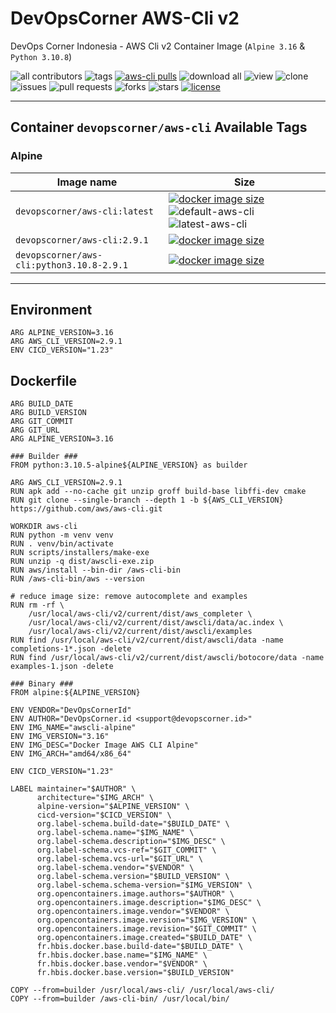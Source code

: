 # DevOpsCorner AWS-Cli v2

DevOps Corner Indonesia - AWS Cli v2 Container Image (`Alpine 3.16` & `Python 3.10.8`)

![all contributors](https://img.shields.io/github/contributors/devopscorner/devopscorner-container)
![tags](https://img.shields.io/github/v/tag/devopscorner/devopscorner-container?sort=semver)
[![aws-cli pulls](https://img.shields.io/docker/pulls/devopscorner/aws-cli.svg?label=aws-cli%20pulls&logo=docker)](https://hub.docker.com/r/devopscorner/aws-cli/)
![download all](https://img.shields.io/github/downloads/devopscorner/devopscorner-container/total.svg)
![view](https://views.whatilearened.today/views/github/devopscorner/devopscorner-container.svg)
![clone](https://img.shields.io/badge/dynamic/json?color=success&label=clone&query=count&url=https://raw.githubusercontent.com/devopscorner/devopscorner-container/master/clone.json?raw=True&logo=github)
![issues](https://img.shields.io/github/issues/devopscorner/devopscorner-container)
![pull requests](https://img.shields.io/github/issues-pr/devopscorner/devopscorner-container)
![forks](https://img.shields.io/github/forks/devopscorner/devopscorner-container)
![stars](https://img.shields.io/github/stars/devopscorner/devopscorner-container)
[![license](https://img.shields.io/github/license/devopscorner/devopscorner-container)](https://img.shields.io/github/license/devopscorner/devopscorner-container)

---

## Container `devopscorner/aws-cli` Available Tags

### Alpine

| Image name | Size |
|------------|------|
| `devopscorner/aws-cli:latest` | [![docker image size](https://img.shields.io/docker/image-size/devopscorner/aws-cli/latest.svg?label=Image%20size&logo=docker)](https://hub.docker.com/repository/docker/devopscorner/aws-cli/tags?page=1&ordering=last_updated&name=latest) ![default-aws-cli](https://img.shields.io/static/v1?label=latest&message=default&color=brightgreen) ![latest-aws-cli](https://img.shields.io/static/v1?label=latest&message=alpine&color=orange) |
| `devopscorner/aws-cli:2.9.1` | [![docker image size](https://img.shields.io/docker/image-size/devopscorner/aws-cli/2.9.1.svg?label=Image%20size&logo=docker)](https://hub.docker.com/repository/docker/devopscorner/aws-cli/tags?page=1&ordering=last_updated&name=2.9.1) |
| `devopscorner/aws-cli:python3.10.8-2.9.1` | [![docker image size](https://img.shields.io/docker/image-size/devopscorner/aws-cli/python3.10.8-2.9.1.svg?label=Image%20size&logo=docker)](https://hub.docker.com/repository/docker/devopscorner/aws-cli/tags?page=1&ordering=last_updated&name=python3.10.8-2.9.1) |

---

## Environment

```docker
ARG ALPINE_VERSION=3.16
ARG AWS_CLI_VERSION=2.9.1
ENV CICD_VERSION="1.23"
```

## Dockerfile

```docker
ARG BUILD_DATE
ARG BUILD_VERSION
ARG GIT_COMMIT
ARG GIT_URL
ARG ALPINE_VERSION=3.16

### Builder ###
FROM python:3.10.5-alpine${ALPINE_VERSION} as builder

ARG AWS_CLI_VERSION=2.9.1
RUN apk add --no-cache git unzip groff build-base libffi-dev cmake
RUN git clone --single-branch --depth 1 -b ${AWS_CLI_VERSION} https://github.com/aws/aws-cli.git

WORKDIR aws-cli
RUN python -m venv venv
RUN . venv/bin/activate
RUN scripts/installers/make-exe
RUN unzip -q dist/awscli-exe.zip
RUN aws/install --bin-dir /aws-cli-bin
RUN /aws-cli-bin/aws --version

# reduce image size: remove autocomplete and examples
RUN rm -rf \
    /usr/local/aws-cli/v2/current/dist/aws_completer \
    /usr/local/aws-cli/v2/current/dist/awscli/data/ac.index \
    /usr/local/aws-cli/v2/current/dist/awscli/examples
RUN find /usr/local/aws-cli/v2/current/dist/awscli/data -name completions-1*.json -delete
RUN find /usr/local/aws-cli/v2/current/dist/awscli/botocore/data -name examples-1.json -delete

### Binary ###
FROM alpine:${ALPINE_VERSION}

ENV VENDOR="DevOpsCornerId"
ENV AUTHOR="DevOpsCorner.id <support@devopscorner.id>"
ENV IMG_NAME="awscli-alpine"
ENV IMG_VERSION="3.16"
ENV IMG_DESC="Docker Image AWS CLI Alpine"
ENV IMG_ARCH="amd64/x86_64"

ENV CICD_VERSION="1.23"

LABEL maintainer="$AUTHOR" \
      architecture="$IMG_ARCH" \
      alpine-version="$ALPINE_VERSION" \
      cicd-version="$CICD_VERSION" \
      org.label-schema.build-date="$BUILD_DATE" \
      org.label-schema.name="$IMG_NAME" \
      org.label-schema.description="$IMG_DESC" \
      org.label-schema.vcs-ref="$GIT_COMMIT" \
      org.label-schema.vcs-url="$GIT_URL" \
      org.label-schema.vendor="$VENDOR" \
      org.label-schema.version="$BUILD_VERSION" \
      org.label-schema.schema-version="$IMG_VERSION" \
      org.opencontainers.image.authors="$AUTHOR" \
      org.opencontainers.image.description="$IMG_DESC" \
      org.opencontainers.image.vendor="$VENDOR" \
      org.opencontainers.image.version="$IMG_VERSION" \
      org.opencontainers.image.revision="$GIT_COMMIT" \
      org.opencontainers.image.created="$BUILD_DATE" \
      fr.hbis.docker.base.build-date="$BUILD_DATE" \
      fr.hbis.docker.base.name="$IMG_NAME" \
      fr.hbis.docker.base.vendor="$VENDOR" \
      fr.hbis.docker.base.version="$BUILD_VERSION"

COPY --from=builder /usr/local/aws-cli/ /usr/local/aws-cli/
COPY --from=builder /aws-cli-bin/ /usr/local/bin/
```
